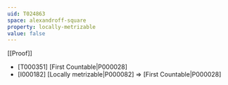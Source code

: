```yaml
---
uid: T024863
space: alexandroff-square
property: locally-metrizable
value: false
---
```

[[Proof]]

* [T000351] [First Countable|P000028]
* [I000182] [Locally metrizable|P000082] => [First Countable|P000028]

